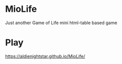 # MioLife
Just another Game of Life mini html-table based game

# Play
https://aldienightstar.github.io/MioLife/
